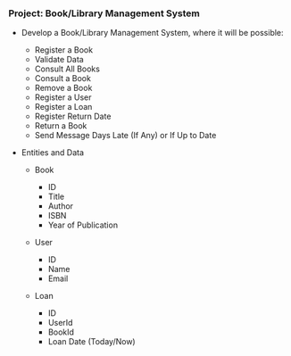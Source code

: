 ### Project: Book/Library Management System
- Develop a Book/Library Management System, where it will be possible:
   - Register a Book
   - Validate Data 
   - Consult All Books
   - Consult a Book
   - Remove a Book
   - Register a User
   - Register a Loan
   - Register Return Date
   - Return a Book
   - Send Message Days Late (If Any) or If Up to Date
 
- Entities and Data
  - Book
    - ID
    - Title
    - Author
    - ISBN
    - Year of Publication

  - User
    - ID
    - Name
    - Email

  - Loan
    - ID
    - UserId
    - BookId
    - Loan Date (Today/Now)
